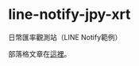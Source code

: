 # line-notify-jpy-xrt
日幣匯率觀測站（LINE Notify範例）

部落格文章在[這裡](https://chibupapa.com/2019/11/12/line-notify/)。

